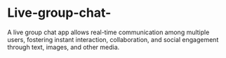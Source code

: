 # Live-group-chat-
A live group chat app allows real-time communication among multiple users, fostering instant interaction, collaboration, and social engagement through text, images, and other media.
